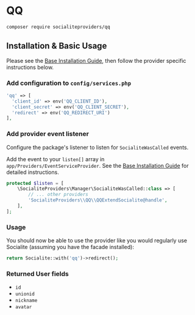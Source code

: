 # QQ

```bash
composer require socialiteproviders/qq
```

## Installation & Basic Usage

Please see the [Base Installation Guide](https://socialiteproviders.com/usage/), then follow the provider specific instructions below.

### Add configuration to `config/services.php`

```php
'qq' => [    
  'client_id' => env('QQ_CLIENT_ID'),  
  'client_secret' => env('QQ_CLIENT_SECRET'),  
  'redirect' => env('QQ_REDIRECT_URI') 
],
```

### Add provider event listener

Configure the package's listener to listen for `SocialiteWasCalled` events.

Add the event to your `listen[]` array in `app/Providers/EventServiceProvider`. See the [Base Installation Guide](https://socialiteproviders.com/usage/) for detailed instructions.

```php
protected $listen = [
    \SocialiteProviders\Manager\SocialiteWasCalled::class => [
        // ... other providers
        'SocialiteProviders\\QQ\\QQExtendSocialite@handle',
    ],
];
```

### Usage

You should now be able to use the provider like you would regularly use Socialite (assuming you have the facade installed):

```php
return Socialite::with('qq')->redirect();
```

### Returned User fields

- ``id``
- ``unionid``
- ``nickname``
- ``avatar``
